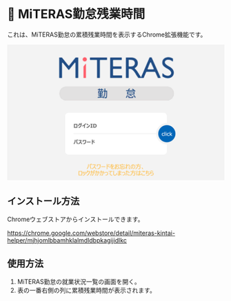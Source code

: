# 🚀 MiTERAS勤怠残業時間

これは、MiTERAS勤怠の累積残業時間を表示するChrome拡張機能です。

![Screenshot](./screenshots/login.png)

## インストール方法

Chromeウェブストアからインストールできます。

<https://chrome.google.com/webstore/detail/miteras-kintai-helper/mjhjomlbbamhklalmdldbpkagijidlkc>

## 使用方法

1. MiTERAS勤怠の就業状況一覧の画面を開く。
1. 表の一番右側の列に累積残業時間が表示されます。
